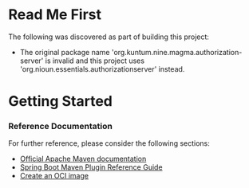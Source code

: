 # Read Me First
The following was discovered as part of building this project:

* The original package name 'org.kuntum.nine.magma.authorization-server' is invalid and this project uses 'org.nioun.essentials.authorizationserver' instead.

# Getting Started

### Reference Documentation
For further reference, please consider the following sections:

* [Official Apache Maven documentation](https://maven.apache.org/guides/index.html)
* [Spring Boot Maven Plugin Reference Guide](https://docs.spring.io/spring-boot/docs/2.4.1/maven-plugin/reference/html/)
* [Create an OCI image](https://docs.spring.io/spring-boot/docs/2.4.1/maven-plugin/reference/html/#build-image)

